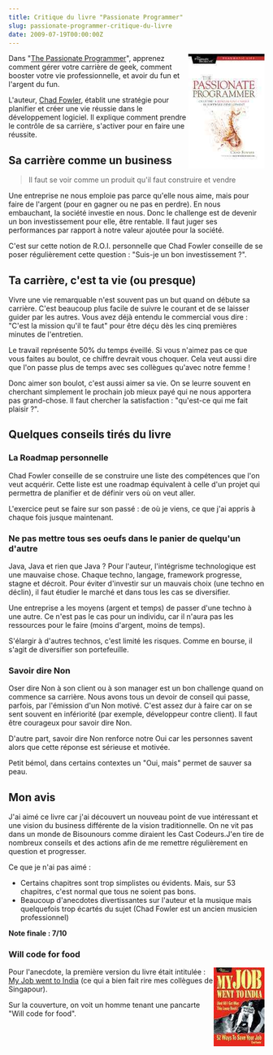 ```yaml
--- 
title: Critique du livre "Passionate Programmer"
slug: passionate-programmer-critique-du-livre
date: 2009-07-19T00:00:00Z
---
```


<img src="/assets/images/posts/the_passionate_programmer.jpg" style="float:right"/>

Dans "[The Passionate Programmer](http://www.pragprog.com/titles/cfcar2/the-passionate-programmer)", apprenez comment gérer votre carrière de geek, comment booster votre vie professionnelle, et avoir du fun et l'argent du fun.

L'auteur, [Chad Fowler](http://chadfowler.com/), établit une stratégie pour planifier et créer une vie réussie dans le développement logiciel. Il explique comment prendre le contrôle de sa carrière, s'activer pour en faire une réussite.

## Sa carrière comme un business

> Il faut se voir comme un produit qu'il faut construire et vendre

Une entreprise ne nous emploie pas parce qu'elle nous aime, mais pour faire de l'argent (pour en gagner ou ne pas en perdre). En nous embauchant, la société investie en nous. Donc le challenge est de devenir un bon investissement pour elle, être rentable. Il faut juger ses performances par rapport à notre valeur ajoutée pour la société.

C'est sur cette notion de R.O.I. personnelle que Chad Fowler conseille de se poser régulièrement cette question : "Suis-je un bon investissement ?".

## Ta carrière, c'est ta vie (ou presque)

Vivre une vie remarquable n'est souvent pas un but quand on débute sa carrière. C'est beaucoup plus facile de suivre le courant et de se laisser guider par les autres. Vous avez déjà entendu le commercial vous dire : "C'est la mission qu'il te faut" pour être déçu dès les cinq premières minutes de l'entretien.

Le travail représente 50% du temps éveillé. Si vous n'aimez pas ce que vous faites au boulot, ce chiffre devrait vous choquer. Cela veut aussi dire que l'on passe plus de temps avec ses collègues qu'avec notre femme !

Donc aimer son boulot, c'est aussi aimer sa vie. On se leurre souvent en cherchant simplement le prochain job mieux payé qui ne nous apportera pas grand-chose. Il faut chercher la satisfaction : "qu'est-ce qui me fait plaisir ?".

## Quelques conseils tirés du livre

### La Roadmap personnelle

Chad Fowler conseille de se construire une liste des compétences que l'on veut acquérir. Cette liste est une roadmap équivalent à celle d'un projet qui permettra de planifier et de définir vers où on veut aller.

L'exercice peut se faire sur son passé : de où je viens, ce que j'ai appris à chaque fois jusque maintenant.

### Ne pas mettre tous ses oeufs dans le panier de quelqu'un d'autre

Java, Java et rien que Java ? Pour l'auteur, l'intégrisme technologique est une mauvaise chose. Chaque techno, langage, framework progresse, stagne et décroit. Pour éviter d'investir sur un mauvais choix (une techno en déclin), il faut étudier le marché et dans tous les cas se diversifier.

Une entreprise a les moyens (argent et temps) de passer d'une techno à une autre. Ce n'est pas le cas pour un individu, car il n'aura pas les ressources pour le faire (moins d'argent, moins de temps).

S'élargir à d'autres technos, c'est limité les risques. Comme en bourse, il s'agit de diversifier son portefeuille.

### Savoir dire Non

Oser dire Non à son client ou à son manager est un bon challenge quand on commence sa carrière. Nous avons tous un devoir de conseil qui passe, parfois, par l'émission d'un Non motivé. C'est assez dur à faire car on se sent souvent en infériorité (par exemple, développeur contre client). Il faut être courageux pour savoir dire Non.

D'autre part, savoir dire Non renforce notre Oui car les personnes savent alors que cette réponse est sérieuse et motivée.

Petit bémol, dans certains contextes un "Oui, mais" permet de sauver sa peau.

## Mon avis

J'ai aimé ce livre car j'ai découvert un nouveau point de vue intéressant et une vision du business différente de la vision traditionnelle. On ne vit pas dans un monde de Bisounours comme diraient les Cast Codeurs.J'en tire de nombreux conseils et des actions afin de me remettre régulièrement en question et progresser.

Ce que je n'ai pas aimé :

* Certains chapitres sont trop simplistes ou évidents. Mais, sur 53 chapitres, c'est normal que tous ne soient pas bons.
* Beaucoup d'anecdotes divertissantes sur l'auteur et la musique mais quelquefois trop écartés du sujet (Chad Fowler est un ancien musicien professionnel)

**Note finale : 7/10**

### Will code for food

<img src="/assets/images/posts/my_job_went_to_india.jpg" style="float:right"/>

Pour l'anecdote, la première version du livre était intitulée : [My Job went to India](http://www.pragprog.com/titles/mjwti/my-job-went-to-india) (ce qui a bien fait rire mes collègues de Singapour).

Sur la couverture, on voit un homme tenant une pancarte "Will code for food".
